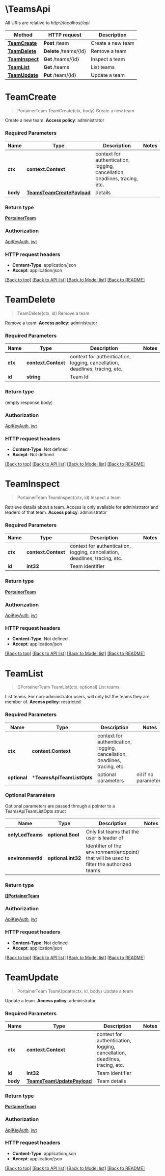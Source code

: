 # \TeamsApi

All URIs are relative to *http://localhost/api*

Method | HTTP request | Description
------------- | ------------- | -------------
[**TeamCreate**](TeamsApi.md#TeamCreate) | **Post** /team | Create a new team
[**TeamDelete**](TeamsApi.md#TeamDelete) | **Delete** /teams/{id} | Remove a team
[**TeamInspect**](TeamsApi.md#TeamInspect) | **Get** /teams/{id} | Inspect a team
[**TeamList**](TeamsApi.md#TeamList) | **Get** /teams | List teams
[**TeamUpdate**](TeamsApi.md#TeamUpdate) | **Put** /team/{id} | Update a team


# **TeamCreate**
> PortainerTeam TeamCreate(ctx, body)
Create a new team

Create a new team. **Access policy**: administrator

### Required Parameters

Name | Type | Description  | Notes
------------- | ------------- | ------------- | -------------
 **ctx** | **context.Context** | context for authentication, logging, cancellation, deadlines, tracing, etc.
  **body** | [**TeamsTeamCreatePayload**](TeamsTeamCreatePayload.md)| details | 

### Return type

[**PortainerTeam**](portainer.Team.md)

### Authorization

[ApiKeyAuth](../README.md#ApiKeyAuth), [jwt](../README.md#jwt)

### HTTP request headers

 - **Content-Type**: application/json
 - **Accept**: application/json

[[Back to top]](#) [[Back to API list]](../README.md#documentation-for-api-endpoints) [[Back to Model list]](../README.md#documentation-for-models) [[Back to README]](../README.md)

# **TeamDelete**
> TeamDelete(ctx, id)
Remove a team

Remove a team. **Access policy**: administrator

### Required Parameters

Name | Type | Description  | Notes
------------- | ------------- | ------------- | -------------
 **ctx** | **context.Context** | context for authentication, logging, cancellation, deadlines, tracing, etc.
  **id** | **string**| Team Id | 

### Return type

 (empty response body)

### Authorization

[ApiKeyAuth](../README.md#ApiKeyAuth), [jwt](../README.md#jwt)

### HTTP request headers

 - **Content-Type**: Not defined
 - **Accept**: Not defined

[[Back to top]](#) [[Back to API list]](../README.md#documentation-for-api-endpoints) [[Back to Model list]](../README.md#documentation-for-models) [[Back to README]](../README.md)

# **TeamInspect**
> PortainerTeam TeamInspect(ctx, id)
Inspect a team

Retrieve details about a team. Access is only available for administrator and leaders of that team. **Access policy**: administrator

### Required Parameters

Name | Type | Description  | Notes
------------- | ------------- | ------------- | -------------
 **ctx** | **context.Context** | context for authentication, logging, cancellation, deadlines, tracing, etc.
  **id** | **int32**| Team identifier | 

### Return type

[**PortainerTeam**](portainer.Team.md)

### Authorization

[ApiKeyAuth](../README.md#ApiKeyAuth), [jwt](../README.md#jwt)

### HTTP request headers

 - **Content-Type**: Not defined
 - **Accept**: application/json

[[Back to top]](#) [[Back to API list]](../README.md#documentation-for-api-endpoints) [[Back to Model list]](../README.md#documentation-for-models) [[Back to README]](../README.md)

# **TeamList**
> []PortainerTeam TeamList(ctx, optional)
List teams

List teams. For non-administrator users, will only list the teams they are member of. **Access policy**: restricted

### Required Parameters

Name | Type | Description  | Notes
------------- | ------------- | ------------- | -------------
 **ctx** | **context.Context** | context for authentication, logging, cancellation, deadlines, tracing, etc.
 **optional** | ***TeamsApiTeamListOpts** | optional parameters | nil if no parameters

### Optional Parameters
Optional parameters are passed through a pointer to a TeamsApiTeamListOpts struct

Name | Type | Description  | Notes
------------- | ------------- | ------------- | -------------
 **onlyLedTeams** | **optional.Bool**| Only list teams that the user is leader of | 
 **environmentId** | **optional.Int32**| Identifier of the environment(endpoint) that will be used to filter the authorized teams | 

### Return type

[**[]PortainerTeam**](portainer.Team.md)

### Authorization

[ApiKeyAuth](../README.md#ApiKeyAuth), [jwt](../README.md#jwt)

### HTTP request headers

 - **Content-Type**: Not defined
 - **Accept**: application/json

[[Back to top]](#) [[Back to API list]](../README.md#documentation-for-api-endpoints) [[Back to Model list]](../README.md#documentation-for-models) [[Back to README]](../README.md)

# **TeamUpdate**
> PortainerTeam TeamUpdate(ctx, id, body)
Update a team

Update a team. **Access policy**: administrator

### Required Parameters

Name | Type | Description  | Notes
------------- | ------------- | ------------- | -------------
 **ctx** | **context.Context** | context for authentication, logging, cancellation, deadlines, tracing, etc.
  **id** | **int32**| Team identifier | 
  **body** | [**TeamsTeamUpdatePayload**](TeamsTeamUpdatePayload.md)| Team details | 

### Return type

[**PortainerTeam**](portainer.Team.md)

### Authorization

[ApiKeyAuth](../README.md#ApiKeyAuth), [jwt](../README.md#jwt)

### HTTP request headers

 - **Content-Type**: application/json
 - **Accept**: application/json

[[Back to top]](#) [[Back to API list]](../README.md#documentation-for-api-endpoints) [[Back to Model list]](../README.md#documentation-for-models) [[Back to README]](../README.md)

